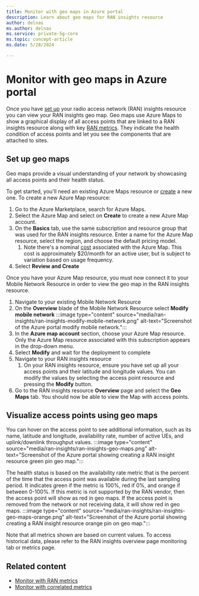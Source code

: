 ```yaml
---
title: Monitor with geo maps in Azure portal
description: Learn about geo maps for RAN insights resource 
author: delnas
ms.author: delnas
ms.service: private-5g-core
ms.topic: concept-article 
ms.date: 5/28/2024

---
```



# Monitor with geo maps in Azure portal
Once you have [set up](ran-insights-create-resource.md) your radio access network (RAN) insights resource you can view your RAN insights geo map. Geo maps use Azure Maps to show a graphical display of all access points that are linked to a RAN insights resource along with key [RAN metrics](ran-insights-monitor-with-ran-metrics-concepts.md). They indicate the health condition of access points and let you see the components that are attached to sites.



## Set up geo maps
Geo maps provide a visual understanding of your network by showcasing all access points and their health status. 

To get started, you'll need an existing Azure Maps resource or [create](/azure/azure-maps/quick-demo-map-app#create-an-azure-maps-account) a new one. To create a new Azure Map resource: 
1.	Go to the Azure Marketplace, search for Azure Maps.
1.	Select the Azure Map and select on **Create** to create a new Azure Map account.
1.	On the **Basics** tab, use the same subscription and resource group that was used for the RAN insights resource. Enter a name for the Azure Map resource, select the region, and choose the default pricing model. 
    1. Note there's a nominal [cost](https://azure.microsoft.com/pricing/details/azure-maps/#pricing) associated with the Azure Map. This cost is approximately $20/month for an active user, but is subject to variation based on usage frequency.
1.	Select **Review and Create**

Once you have your Azure Map resource, you must now connect it to your Mobile Network Resource in order to view the geo map in the RAN insights resource. 
1.	Navigate to your existing Mobile Network Resource
1.	On the **Overview** blade of the Mobile Network Resource select **Modify mobile network** 
     :::image type="content" source="media/ran-insights/ran-insights-modify-mobile-network.png" alt-text="Screenshot of the Azure portal modify mobile network.":::
3.	In the **Azure map account** section, choose your Azure Map resource. Only the Azure Map resource associated with this subscription appears in the drop-down menu.  
1.	Select **Modify** and wait for the deployment to complete
1.	Navigate to your RAN insights resource 
    1. On your RAN insights resource, ensure you have set up all your access points and their latitude and longitude values. You can modify the values by selecting the access point resource and pressing the **Modify** button. 
1.	Go to the RAN insights resource **Overview** page and select the **Geo Maps** tab. You should now be able to view the Map with access points. 




## Visualize access points using geo maps 
You can hover on the access point to see additional information, such as its name, latitude and longitude, availability rate, number of active UEs, and uplink/downlink throughput values. 
    :::image type="content" source="media/ran-insights/ran-insights-geo-maps.png" alt-text="Screenshot of the Azure portal showing creating a RAN insight resource green pin geo map.":::

The health status is based on the availability rate metric that is the percent of the time that the access point was available during the last sampling period. It indicates green if the metric is 100%, red if 0%, and orange if between 0-100%. If this metric is not supported by the RAN vendor, then the access point will show as red in geo maps. If the access point is removed from the network or not receiving data, it will show red in geo maps.
    :::image type="content" source="media/ran-insights/ran-insights-geo-maps-orange.png" alt-text="Screenshot of the Azure portal showing creating a RAN insight resource orange pin on geo map.":::

Note that all metrics shown are based on current values. To access historical data, please refer to the RAN insights overview page monitoring tab or metrics page. 




## Related content
- [Monitor with RAN metrics](ran-insights-monitor-with-ran-metrics-concepts.md)
- [Monitor with correlated metrics](ran-insights-monitor-with-correlated-metrics-concepts.md)

